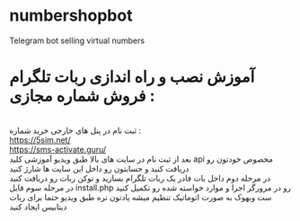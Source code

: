 # numbershopbot
Telegram bot selling virtual numbers
# آموزش نصب و راه اندازی ربات تلگرام فروش شماره مجازی :

<br> ثبت نام در پنل های خارجی خرید شماره :
<br>
https://5sim.net/
<br>
https://sms-activate.guru/
<br>
بعد از ثبت نام در سایت های بالا طبق ویدیو آموزشی کلید api مخصوص خودتون رو دریافت کنید و حسابتون رو داخل این سایت ها شارژ کنید
<br>
در مرحله دوم داخل بات فادر یک ربات تلگرام بسازید و توکن ربات رو دریافت کنید
<br>
در مرحله سوم فایل install.php رو در مرورگر اجرا و موارد خواسته شده رو تکمیل کنید 
<br>
ست وبهوک به صورت اتوماتیک تنظیم میشه
یادتون نره طبق ویدیو حتما برای ربات دیتابیس ایجاد کنید

